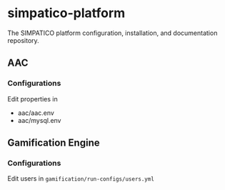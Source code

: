 # simpatico-platform
The SIMPATICO platform configuration, installation, and documentation repository.


## AAC

### Configurations

Edit properties in 
* aac/aac.env
* aac/mysql.env

## Gamification Engine

### Configurations

Edit users in `gamification/run-configs/users.yml`
